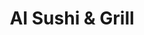 ---
layout: place
title: AI Sushi & Grill
permalink: /colorado/colorado-springs/ai-sushi-grill.html
stateAbbr: CO
stateName: Colorado
cityName: Colorado Springs
seo:
  type: restaurant
  links: null
place_id: ChIJcXEQrYJIE4cRFLsqdbhEsEM
photos:
  - name: >-
      places/ChIJcXEQrYJIE4cRFLsqdbhEsEM/photos/AeeoHcLHNnW8A8rdNyEq95zo_u6AyXJFQrS2p-M0tqGPUvLyy8mSj-26XeAG7ccwQoOzVCZcYS6oDMnOpSTLy-S6Vf7GCUO_nOUJjEv2rqW01hXQKEXNzUmKkGCr49rHG4Hs7m3nmAfC0GwP7A_2W_NYhER9mddAhD9-eJwk7vrRS9tJwyfn_Qg6wUn6vqL42J10IxO9zx1z1_pcsBK5exS0eVYDZKgmUPS31H1nzFNOwTXjVuwfowhP9_6YFEGycoV5rmvKh2vlv7bZe5VdiprF2-xwVYbUUJeXWnJXWjpbjazRKg
    widthPx: 4288
    heightPx: 2848
    authorAttributions:
      - displayName: AI Sushi & Grill
        uri: https://maps.google.com/maps/contrib/104489045910898534937
        photoUri: >-
          https://lh3.googleusercontent.com/a-/ALV-UjVt_rDup7nOeUGjIm_E-PeZiI4jdaC5P1Kh2UYCoxKuxndlxSE=s100-p-k-no-mo
    flagContentUri: >-
      https://www.google.com/local/imagery/report/?cb_client=maps_api_places.places_api&image_key=!1e10!2sAF1QipNLXoS4XRigw8aHVGbREiSh3pFCReNYytbkc3k5&hl=en-US
    googleMapsUri: >-
      https://www.google.com/maps/place//data=!3m4!1e2!3m2!1sAF1QipNLXoS4XRigw8aHVGbREiSh3pFCReNYytbkc3k5!2e10!4m2!3m1!1s0x87134882ad107171:0x43b044b8752abb14
  - name: >-
      places/ChIJcXEQrYJIE4cRFLsqdbhEsEM/photos/AeeoHcK0zG-61fGCwvJFuO9XTkAHE7oV4BvAL7nN7rXLWV4R_lxHsYchzOagkO5uQnjlqPwqyxskooSIqSrlrWP0qJiftPkg_zLnriQeE6H9ACtgDcWcMOYVtbowtkwXe2gidA3faAIycR4joy__svBV-77UL8zHHfL_NrTRh8h0oc_7zWChd3TpqZgbqtB4Yc6iI7pFMFra1s86s4x9mUy-haeWbRcPBAuef44YrTvzeJM6gsTzxB8ETY2QYDNt8Ck5EDNyAZ14Set7Cr3MlB6PGhEMgH_f6ID89zJqB9UUdSgA5g
    widthPx: 4800
    heightPx: 3200
    authorAttributions:
      - displayName: AI Sushi & Grill
        uri: https://maps.google.com/maps/contrib/104489045910898534937
        photoUri: >-
          https://lh3.googleusercontent.com/a-/ALV-UjVt_rDup7nOeUGjIm_E-PeZiI4jdaC5P1Kh2UYCoxKuxndlxSE=s100-p-k-no-mo
    flagContentUri: >-
      https://www.google.com/local/imagery/report/?cb_client=maps_api_places.places_api&image_key=!1e10!2sAF1QipP1cPgKVYAcVt2Ij7tYF2EoZyJbj8t8NP8jnYaK&hl=en-US
    googleMapsUri: >-
      https://www.google.com/maps/place//data=!3m4!1e2!3m2!1sAF1QipP1cPgKVYAcVt2Ij7tYF2EoZyJbj8t8NP8jnYaK!2e10!4m2!3m1!1s0x87134882ad107171:0x43b044b8752abb14
  - name: >-
      places/ChIJcXEQrYJIE4cRFLsqdbhEsEM/photos/AeeoHcKeqYWo6RabF3H0W6t_H26uHlWG-ixlTvCsK2Dss9DLhVIR31LVHbs-E8-qZN_D-8DnEngCIR6hl_9xQdiS4cqERxoXQqMQUY38ynElEYj_B07fGnJKSN1yTzDSdk8an4-Hzpr-ygZc0nDq9SJnQngrjhpO71yIfU_EgXyV4R-gDj4cJI13sKQc8m6-tqocHr1yIfsFc4bbYdfepaSIQMcG1MnUOdtQxDyO-sF3Ekmive10ynFoXF2EdrQt3qykrcZXNemjeXs04HWxANT4CqGZY8CUx9c4fWziEuXfu3AT5AflDzBS8qEicnTxI8AqPDhWOtzorSgW_t8BXbmyT13r5yWfUGeTpzAL4-dBBg-9lMqPlUeGHZPDGsSn12hojfP2J5TzNKFjMLT4vn7sIJfr752D-pstq_I_TGBHqyBOmH4
    widthPx: 4032
    heightPx: 3024
    authorAttributions:
      - displayName: Dave Gambrell
        uri: https://maps.google.com/maps/contrib/116922420184710879645
        photoUri: >-
          https://lh3.googleusercontent.com/a-/ALV-UjUpeaKwt6qsJ17uek0RrwDT9r5m6yr6WZ-FfIcMjDCEw9M3uJU=s100-p-k-no-mo
    flagContentUri: >-
      https://www.google.com/local/imagery/report/?cb_client=maps_api_places.places_api&image_key=!1e10!2sCIHM0ogKEICAgMDIya66mQE&hl=en-US
    googleMapsUri: >-
      https://www.google.com/maps/place//data=!3m4!1e2!3m2!1sCIHM0ogKEICAgMDIya66mQE!2e10!4m2!3m1!1s0x87134882ad107171:0x43b044b8752abb14
  - name: >-
      places/ChIJcXEQrYJIE4cRFLsqdbhEsEM/photos/AeeoHcIBfR_LnoIEFgHhub_JPCoaN4wIURQ4yA7DGCgfY0fSxvmclFAZYz8Iu8Rd_FPYfL7ouAZ9yHfQZF0brjiqziYUrRzeFIu42MC9NpINNmKFn85FHNHUXyVQrA4GV_fdBNy3IJP65K1W_AxJJzLrAx2tT9x2KygFXWNr2NExVeKpbQBZ-BNm_NOoixW1zPxvwF9yEOOd7DXkDeJXGqNNGCA2KlIBdOwY7sgwytfS8tkNzipfyHFyAeKKJHV_hlUqQAqJQDnJxm7HQR6DMmNU373WgPjpjuYymyCxHrH2mYRol8wJimFuQmp65cB9skS6CBtVD3RxbufTerlxWJHQ2-03PXg96Sd0-GPtUamR2d_b1E3TlFxr5YxuWd99-tuAC3L1WCiPvwrYEtADWMYIeayCw3-553a8GpCsGI975lo
    widthPx: 4032
    heightPx: 2268
    authorAttributions:
      - displayName: Kizel M.
        uri: https://maps.google.com/maps/contrib/110959509014746116903
        photoUri: >-
          https://lh3.googleusercontent.com/a-/ALV-UjXghBhNOYkT5LdrtKWH6jroMDRb6Et3_7QvEs8knq4iXtFnRiZePA=s100-p-k-no-mo
    flagContentUri: >-
      https://www.google.com/local/imagery/report/?cb_client=maps_api_places.places_api&image_key=!1e10!2sCIHM0ogKEICAgICr68u7dg&hl=en-US
    googleMapsUri: >-
      https://www.google.com/maps/place//data=!3m4!1e2!3m2!1sCIHM0ogKEICAgICr68u7dg!2e10!4m2!3m1!1s0x87134882ad107171:0x43b044b8752abb14
  - name: >-
      places/ChIJcXEQrYJIE4cRFLsqdbhEsEM/photos/AeeoHcJlI8xhBzbDpeuj_2hkjXD5ty7Jga9beNLug7hs805F7VRDiDer_-ar-p_UsmgOj6cGXDPb615AHfTvPAL2SkKrzeBjvJVkYHFX9PXx4zmfyNPmoV8Iz-nyMMVvEa1dYlV0guaApbjLI1TdkT5-YVH9el9ikIZ_uaHH1lGkJY3ej2jkEODC_Xu2ZUw8eqXNLLRcw2-vAmUiUCk1uoSDW1dE6tNprNghva-sYzjTgOvTqfIwqTIxcxCxDSegaZnzNXxwvUvDdXegoeJP18yxCuwkEQesapNh8F5bsgnxDgDvH_Y7jlAfbzjftwFcsu6EPg9ZLajrbWaWut80tjSdMs8eDp94xJW6Jh878Nxt02UTN9F_sBg2IqRJKoLaVdmfhmey-BQWFOUUT07MZfox3dZdsArJUIQg1Ww9MC7IxpVwlaA
    widthPx: 3024
    heightPx: 4032
    authorAttributions:
      - displayName: Dave Gambrell
        uri: https://maps.google.com/maps/contrib/116922420184710879645
        photoUri: >-
          https://lh3.googleusercontent.com/a-/ALV-UjUpeaKwt6qsJ17uek0RrwDT9r5m6yr6WZ-FfIcMjDCEw9M3uJU=s100-p-k-no-mo
    flagContentUri: >-
      https://www.google.com/local/imagery/report/?cb_client=maps_api_places.places_api&image_key=!1e10!2sCIHM0ogKEICAgMDIya662QE&hl=en-US
    googleMapsUri: >-
      https://www.google.com/maps/place//data=!3m4!1e2!3m2!1sCIHM0ogKEICAgMDIya662QE!2e10!4m2!3m1!1s0x87134882ad107171:0x43b044b8752abb14
  - name: >-
      places/ChIJcXEQrYJIE4cRFLsqdbhEsEM/photos/AeeoHcL0mZaPJlK1AOlXe_nhveeVVyWuv1mdHPTaKJHT9r10U3bF1C_ghbRuEmagcCyFW_5EBOk34TfQ8Nsc9ZGLyfUgQf5yMwHvSbQs8a3suaYQaf67w9WA_-CDyBJqJ-JLByPYlRg84suZcu58PBY4pM0QPdAnn31KrRzl0mH5AJXMfDvmG9raNI74VgJhCI4X4crkj7PCcjwQD6qhE3cpfrIxs7ahzNmVsmXRCfBEeD6flfQXmBWNbou2iwXlD7IsIGXwoY9RTb4BKicrDrwYqjvOrroq_ULmEz23zxiMXH7fW4FdOPE-ZYvbc7hnG0bZYxqmF-6bL0B9qSWv1CWnmP2sAXTHdPws-m8AEG0St0I7GRq0sRU0LVwlpqpM1EZJNady1IAhpxQDw_2fH5uhIqSNKMikhDhueBkhKo6cOQLExg
    widthPx: 4032
    heightPx: 3024
    authorAttributions:
      - displayName: Kyle Ford
        uri: https://maps.google.com/maps/contrib/108802533363552630823
        photoUri: >-
          https://lh3.googleusercontent.com/a/ACg8ocIoQnxfktqGcUyfeO36iQO7pKt4kVmiY7UkcQzboZzvC6vVOQ=s100-p-k-no-mo
    flagContentUri: >-
      https://www.google.com/local/imagery/report/?cb_client=maps_api_places.places_api&image_key=!1e10!2sCIHM0ogKEICAgIDb0dWMGQ&hl=en-US
    googleMapsUri: >-
      https://www.google.com/maps/place//data=!3m4!1e2!3m2!1sCIHM0ogKEICAgIDb0dWMGQ!2e10!4m2!3m1!1s0x87134882ad107171:0x43b044b8752abb14
  - name: >-
      places/ChIJcXEQrYJIE4cRFLsqdbhEsEM/photos/AeeoHcIIyVsFE5swKXqz85KvlCSOsra2HLpWQ3kiOZ-UWuPloaBHQkCM8zD-Q3u3xmPcj9--nHqSdTEjyuA7P_BL9BRRWOoi6vRrDAjuFY6o5PXVoeGcS0EvPTxG1twMncDXg3JtpKRzjs79TEjg1z4hSexsmo-Fx4yXf04qHhMD8kY1FwBHHnGdErgqocR--1pBbExOOE8BJlX8x6fht_5dbizJPkzz2raBNLPSq-BXr9E-KZad8Lzf8pGEviqf0kFAx3OrHhsoUmOoLCUAMDm3bq_JmCm3wCIM_M9zW4HyaU_L-hsZq1BldLM-Ro1WhZd73sp1Z2fnPgduNTL5xpNkJXFIRvkZ4OQiYH5DhJftc3udYbAaMkELla8XVtS7xFWxBOSfVQsOO9YHcj1dy-El4ne8kbuD-4c00YMWkaj-1EIMAA
    widthPx: 4080
    heightPx: 3072
    authorAttributions:
      - displayName: shaughn jamieson
        uri: https://maps.google.com/maps/contrib/102732914301333938285
        photoUri: >-
          https://lh3.googleusercontent.com/a/ACg8ocJ9SlNoFariaxQEHcbAXF3-inB_tKRKpSoe_MiQkf9NNvZpvA=s100-p-k-no-mo
    flagContentUri: >-
      https://www.google.com/local/imagery/report/?cb_client=maps_api_places.places_api&image_key=!1e10!2sCIHM0ogKEICAgIDHjr26dw&hl=en-US
    googleMapsUri: >-
      https://www.google.com/maps/place//data=!3m4!1e2!3m2!1sCIHM0ogKEICAgIDHjr26dw!2e10!4m2!3m1!1s0x87134882ad107171:0x43b044b8752abb14
  - name: >-
      places/ChIJcXEQrYJIE4cRFLsqdbhEsEM/photos/AeeoHcLQwnpce5_cknNVFvDEW3wLRdP-3Gk1nhmEAt4jz0BQMgcStT5V--ESOAloe4CGtq42VJrpGj94cSV_Stbbx8HSqGB46JmF42rGf7zqz2D7krYta5wnad0b0Aq07h5rDKfnH7HN7IohgQELBQ34TR1FTQHYgEjBwU_AR03vuN5ZSmvi9zkdBarOEF3znlakjWhjz3zM4SMI-X7qSU9rndJl0Mj_hMwiECiRfWnrwLmb3ueKYFClaDyqPV73QKHI3XALOcvYyO1g-rftC6qF-LerKaRoeE8Mx9ZR7ZtWactYezpaPTllzp3GusUrrMaE8QGePQ3jhukNfjzciUYUaF1rKeevMf8t67TkK-z58Buo3I9vv6_nUoiYV-EHOOFStiyvFUJ6mWBFZeLaHwWY9IbLm6MD1ksb8K8HqYbFxMKYB5Fu
    widthPx: 3504
    heightPx: 4656
    authorAttributions:
      - displayName: Michele Velasquez
        uri: https://maps.google.com/maps/contrib/113293823006827737957
        photoUri: >-
          https://lh3.googleusercontent.com/a-/ALV-UjVRKqWXaw148oKEkhS7FebS6uWPXGVjemWPRVMuHRErlRdzXqsB=s100-p-k-no-mo
    flagContentUri: >-
      https://www.google.com/local/imagery/report/?cb_client=maps_api_places.places_api&image_key=!1e10!2sCIHM0ogKEICAgMDQzZDFgwE&hl=en-US
    googleMapsUri: >-
      https://www.google.com/maps/place//data=!3m4!1e2!3m2!1sCIHM0ogKEICAgMDQzZDFgwE!2e10!4m2!3m1!1s0x87134882ad107171:0x43b044b8752abb14
  - name: >-
      places/ChIJcXEQrYJIE4cRFLsqdbhEsEM/photos/AeeoHcL7TOhVOKhYMrsF0uZf4qMfurPHKN7jq1jL2DTmasuPuKf4lsL_I3THl1k7h1ABr9AaifvgFWClLZrq4qBj-0NfAlyzAjhEwjUs7xshqZZ0Ta0FHZedYZtxdnNutE7zG2aDwt2J2VrLQXQFy9jDNrePcTIlPBx7atOl3T69VtFXT7lkt70ylP4KgXMjMkfzFkXZH7oGqm_xrk2-D_-QjrBYVBEAf2YA3eoMPupXwnVM11hge8NQUMsruxvSbO76SMYX0HiwBAvPRWnACXf5VRRThoygJiZOTJ7mqWGEEM9YLTWnlLyYSngIHXprUkk1WZDD0vI2hpfOhC9pLKls6pLVH3mK78C1u6CmlXtkzBNYZakzvER40F524iUCQ5vbAhzMBVqW7MA86IWuApw77D8DsBrfiWTK8ZUSA8NfoXV2RCMr
    widthPx: 1600
    heightPx: 1143
    authorAttributions:
      - displayName: Libby Hsiao
        uri: https://maps.google.com/maps/contrib/105343862883210117671
        photoUri: >-
          https://lh3.googleusercontent.com/a-/ALV-UjVx7BrIWctzzK74i_4sKRyi8EkjifY8Q3dVuephYHNC-csmU2w=s100-p-k-no-mo
    flagContentUri: >-
      https://www.google.com/local/imagery/report/?cb_client=maps_api_places.places_api&image_key=!1e10!2sCIHM0ogKEICAgIDJqLb12AE&hl=en-US
    googleMapsUri: >-
      https://www.google.com/maps/place//data=!3m4!1e2!3m2!1sCIHM0ogKEICAgIDJqLb12AE!2e10!4m2!3m1!1s0x87134882ad107171:0x43b044b8752abb14
  - name: >-
      places/ChIJcXEQrYJIE4cRFLsqdbhEsEM/photos/AeeoHcLOEK7Bov7Uab98GKm4HJxIg5__kL1WID1AMxXcrQryNnjzKGjpovfu4MWFwXOnZ_1z74hxTGN4yXLvPBcx0BlFXBFq3VGEhmv4x2vXSjDJGoij-Bv__9O6BfgKhPxW3mq8XJnNKmzKeBNUW8RI_RQRX_rLgQA7-B6XYaTyV7CB6XfGbX6J2ukbdRc9h5AwXmgWBp2xthTLayeGi-C2omEtoacxAASqNIvAeugIRAzVhgTtik0oZRX81Oz5atAVYQN8dPqCS89ljJMxgk8OUPkXR8bAT-0ZeUQGuLssZWil-Wk5iR5E8rDSaBmURU_XOgLy_hsb2M6Sgi5V4H845pC6-2V5lENulfG5d4VSCPrBs7aqD_X9SnaS-4Y-1EXXRznIgvqe_OU8BV4VgoJXavvSiU8JXjlxp47Gb3YfAHvLz6gP
    widthPx: 4000
    heightPx: 3000
    authorAttributions:
      - displayName: Jessie Quinones
        uri: https://maps.google.com/maps/contrib/117670235008530471405
        photoUri: >-
          https://lh3.googleusercontent.com/a-/ALV-UjXdmej2jCSgE6696dm22Ri5psKxwKPbqy4bpn6aze3PJTUef75EUQ=s100-p-k-no-mo
    flagContentUri: >-
      https://www.google.com/local/imagery/report/?cb_client=maps_api_places.places_api&image_key=!1e10!2sCIHM0ogKEICAgICXr-r1_gE&hl=en-US
    googleMapsUri: >-
      https://www.google.com/maps/place//data=!3m4!1e2!3m2!1sCIHM0ogKEICAgICXr-r1_gE!2e10!4m2!3m1!1s0x87134882ad107171:0x43b044b8752abb14
address: 3215 Cinema Point, Colorado Springs, CO 80922, USA
street: 3215 Cinema Point
city: Colorado Springs
state: CO
zip: '80922'
country: USA
neighborhood: null
latitude: '38.880289'
longitude: '-104.716681'
accessibility_options:
  wheelchairAccessibleParking: true
  wheelchairAccessibleEntrance: true
  wheelchairAccessibleRestroom: true
  wheelchairAccessibleSeating: true
business_status: OPERATIONAL
name: AI Sushi & Grill
google_maps_links:
  directionsUri: >-
    https://www.google.com/maps/dir//''/data=!4m7!4m6!1m1!4e2!1m2!1m1!1s0x87134882ad107171:0x43b044b8752abb14!3e0
  placeUri: https://maps.google.com/?cid=4877473955472653076
  writeAReviewUri: >-
    https://www.google.com/maps/place//data=!4m3!3m2!1s0x87134882ad107171:0x43b044b8752abb14!12e1
  reviewsUri: >-
    https://www.google.com/maps/place//data=!4m4!3m3!1s0x87134882ad107171:0x43b044b8752abb14!9m1!1b1
  photosUri: >-
    https://www.google.com/maps/place//data=!4m3!3m2!1s0x87134882ad107171:0x43b044b8752abb14!10e5
primary_type: Japanese Restaurant
opening_hours:
  regular: null
  current: null
secondary_opening_hours:
  regular:
    weekdayDescriptions: null
    type: null
  current:
    weekdayDescriptions: null
    type: null
phone: null
price_level: null
price_range: null
rating: null
rating_count: 0
website: null
description: >-
  About AI Sushi & Grill in Colorado Springs$$$AI Sushi & Grill in Colorado
  Springs, CO, is a welcoming Japanese restaurant known for its fresh sushi and
  flavorful grilled options. This spot offers a variety of teppanyaki dishes and
  small plates in a relaxed, casual atmosphere, making it an ideal choice for
  those exploring local sushi restaurants. With a focus on quality ingredients
  and generous portions, it provides an enjoyable dining experience that appeals
  to families and groups alike. Accessibility features like wheelchair-friendly
  parking and seating add to its appeal, ensuring everyone can savor the
  authentic flavors without hassle.
generative_summary: >-
  About AI Sushi & Grill in Colorado Springs$$$AI Sushi & Grill in Colorado
  Springs, CO, is a welcoming Japanese restaurant known for its fresh sushi and
  flavorful grilled options. This spot offers a variety of teppanyaki dishes and
  small plates in a relaxed, casual atmosphere, making it an ideal choice for
  those exploring local sushi restaurants. With a focus on quality ingredients
  and generous portions, it provides an enjoyable dining experience that appeals
  to families and groups alike. Accessibility features like wheelchair-friendly
  parking and seating add to its appeal, ensuring everyone can savor the
  authentic flavors without hassle.
generative_disclosure: Summarized by AI using the Grok-3-Mini model.
reviews: null
review_summary: >-
  What People Are Saying About the Reviews$$$Folks who visit this Japanese
  eatery often rave about the tasty hibachi and sushi offerings, especially the
  fresh fish and hearty portions that leave diners satisfied. Many highlight the
  warm and attentive service, along with the lively hibachi chefs who bring fun
  to the table with their engaging style. While some mention that the prices can
  feel a bit steep for what you get, the overall vibe remains positive and worth
  the visit for sushi lovers. If you're on the hunt for reliable spots serving
  up solid Japanese cuisine, this one tends to deliver a memorable meal with its
  flavorful highlights.
review_disclosure: Summarized by AI using the Grok-3-Mini model.
parking_options: null
payment_options: null
allow_dogs: null
curbside_pickup: null
delivery: null
dine_in: null
good_for_children: null
good_for_groups: null
good_for_sports: null
live_music: null
menu_for_children: null
outdoor_seating: null
reservable: null
restroom: null
serves_beer: null
serves_breakfast: null
serves_brunch: null
serves_cocktails: null
serves_coffee: null
serves_dinner: null
serves_dessert: null
serves_lunch: null
serves_vegetarian_food: null
serves_wine: null
takeout: null
update_category: pro
places_description: null

---